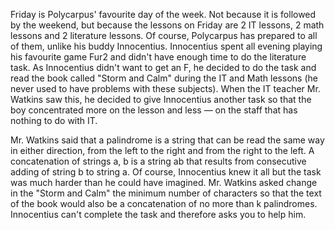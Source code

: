Friday is Polycarpus' favourite day of the week. Not because it is followed by the weekend, but because the lessons on Friday are 2 IT lessons, 2 math lessons and 2 literature lessons. Of course, Polycarpus has prepared to all of them, unlike his buddy Innocentius. Innocentius spent all evening playing his favourite game Fur2 and didn't have enough time to do the literature task. As Innocentius didn't want to get an F, he decided to do the task and read the book called "Storm and Calm" during the IT and Math lessons (he never used to have problems with these subjects). When the IT teacher Mr. Watkins saw this, he decided to give Innocentius another task so that the boy concentrated more on the lesson and less — on the staff that has nothing to do with IT.

Mr. Watkins said that a palindrome is a string that can be read the same way in either direction, from the left to the right and from the right to the left. A concatenation of strings a, b is a string ab that results from consecutive adding of string b to string a. Of course, Innocentius knew it all but the task was much harder than he could have imagined. Mr. Watkins asked change in the "Storm and Calm" the minimum number of characters so that the text of the book would also be a concatenation of no more than k palindromes. Innocentius can't complete the task and therefore asks you to help him.